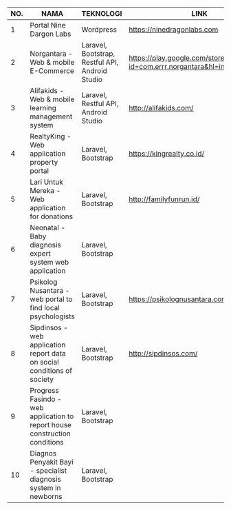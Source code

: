 | NO. 	| NAMA                                              	| TEKNOLOGI                                     	| LINK                                 	|
|-----	|---------------------------------------------------	|-----------------------------------------------	|--------------------------------------	|
|  1  	| Portal Nine Dargon Labs                             | Wordpress                                       | https://ninedragonlabs.com
|  2  	| Norgantara - Web & mobile E-Commerce                  | Laravel, Bootstrap, Restful API, Android Studio | https://play.google.com/store/apps/details?id=com.errr.norgantara&hl=in            	|
|  3  	| Alifakids - Web & mobile learning management system   | Laravel, Restful API, Android Studio            | http://alifakids.com/            	|
|  4  	| RealtyKing - Web application property portal   | Laravel, Bootstrap           | https://kingrealty.co.id/            	|
|  5  	| Lari Untuk Mereka - Web application for donations  | Laravel, Bootstrap           | http://familyfunrun.id/          	|
|  6  	| Neonatal - Baby diagnosis expert system web application  | Laravel, Bootstrap           |           	|
|  7  	| Psikolog Nusantara - web portal to find local psychologists  | Laravel, Bootstrap           |   https://psikolognusantara.com/        	|
|  8  	| Sipdinsos - web application report data on social conditions of society  | Laravel, Bootstrap           |   http://sipdinsos.com/       	|
|  9  	| Progress Fasindo - web application to report house construction conditions  | Laravel, Bootstrap           |         	|
|  10  	| Diagnos Penyakit Bayi - specialist diagnosis system in newborns  | Laravel, Bootstrap           |         	|




